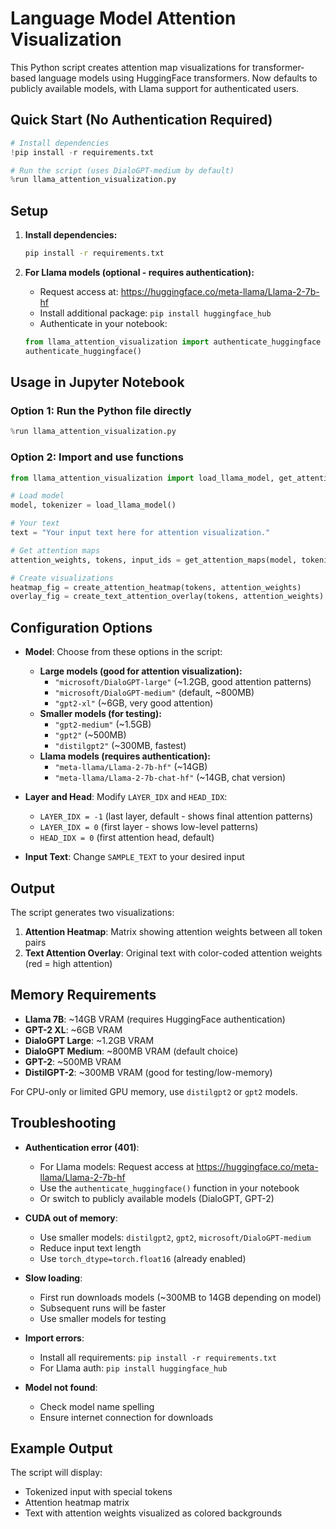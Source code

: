 # Language Model Attention Visualization

This Python script creates attention map visualizations for transformer-based language models using HuggingFace transformers. Now defaults to publicly available models, with Llama support for authenticated users.

## Quick Start (No Authentication Required)

```python
# Install dependencies
!pip install -r requirements.txt

# Run the script (uses DialoGPT-medium by default)
%run llama_attention_visualization.py
```

## Setup

1. **Install dependencies:**
   ```bash
   pip install -r requirements.txt
   ```

2. **For Llama models (optional - requires authentication):**
   - Request access at: https://huggingface.co/meta-llama/Llama-2-7b-hf
   - Install additional package: `pip install huggingface_hub`
   - Authenticate in your notebook:
   ```python
   from llama_attention_visualization import authenticate_huggingface
   authenticate_huggingface()
   ```

## Usage in Jupyter Notebook

### Option 1: Run the Python file directly
```python
%run llama_attention_visualization.py
```

### Option 2: Import and use functions
```python
from llama_attention_visualization import load_llama_model, get_attention_maps, create_attention_heatmap, create_text_attention_overlay

# Load model
model, tokenizer = load_llama_model()

# Your text
text = "Your input text here for attention visualization."

# Get attention maps
attention_weights, tokens, input_ids = get_attention_maps(model, tokenizer, text)

# Create visualizations
heatmap_fig = create_attention_heatmap(tokens, attention_weights)
overlay_fig = create_text_attention_overlay(tokens, attention_weights)
```

## Configuration Options

- **Model**: Choose from these options in the script:
  - **Large models (good for attention visualization):**
    - `"microsoft/DialoGPT-large"` (~1.2GB, good attention patterns)
    - `"microsoft/DialoGPT-medium"` (default, ~800MB)
    - `"gpt2-xl"` (~6GB, very good attention)
  - **Smaller models (for testing):**
    - `"gpt2-medium"` (~1.5GB)
    - `"gpt2"` (~500MB)
    - `"distilgpt2"` (~300MB, fastest)
  - **Llama models (requires authentication):**
    - `"meta-llama/Llama-2-7b-hf"` (~14GB)
    - `"meta-llama/Llama-2-7b-chat-hf"` (~14GB, chat version)

- **Layer and Head**: Modify `LAYER_IDX` and `HEAD_IDX`:
  - `LAYER_IDX = -1` (last layer, default - shows final attention patterns)
  - `LAYER_IDX = 0` (first layer - shows low-level patterns)
  - `HEAD_IDX = 0` (first attention head, default)

- **Input Text**: Change `SAMPLE_TEXT` to your desired input

## Output

The script generates two visualizations:

1. **Attention Heatmap**: Matrix showing attention weights between all token pairs
2. **Text Attention Overlay**: Original text with color-coded attention weights (red = high attention)

## Memory Requirements

- **Llama 7B**: ~14GB VRAM (requires HuggingFace authentication)
- **GPT-2 XL**: ~6GB VRAM
- **DialoGPT Large**: ~1.2GB VRAM
- **DialoGPT Medium**: ~800MB VRAM (default choice)
- **GPT-2**: ~500MB VRAM
- **DistilGPT-2**: ~300MB VRAM (good for testing/low-memory)

For CPU-only or limited GPU memory, use `distilgpt2` or `gpt2` models.

## Troubleshooting

- **Authentication error (401)**:
  - For Llama models: Request access at https://huggingface.co/meta-llama/Llama-2-7b-hf
  - Use the `authenticate_huggingface()` function in your notebook
  - Or switch to publicly available models (DialoGPT, GPT-2)

- **CUDA out of memory**:
  - Use smaller models: `distilgpt2`, `gpt2`, `microsoft/DialoGPT-medium`
  - Reduce input text length
  - Use `torch_dtype=torch.float16` (already enabled)

- **Slow loading**:
  - First run downloads models (~300MB to 14GB depending on model)
  - Subsequent runs will be faster
  - Use smaller models for testing

- **Import errors**:
  - Install all requirements: `pip install -r requirements.txt`
  - For Llama auth: `pip install huggingface_hub`

- **Model not found**:
  - Check model name spelling
  - Ensure internet connection for downloads

## Example Output

The script will display:
- Tokenized input with special tokens
- Attention heatmap matrix
- Text with attention weights visualized as colored backgrounds
